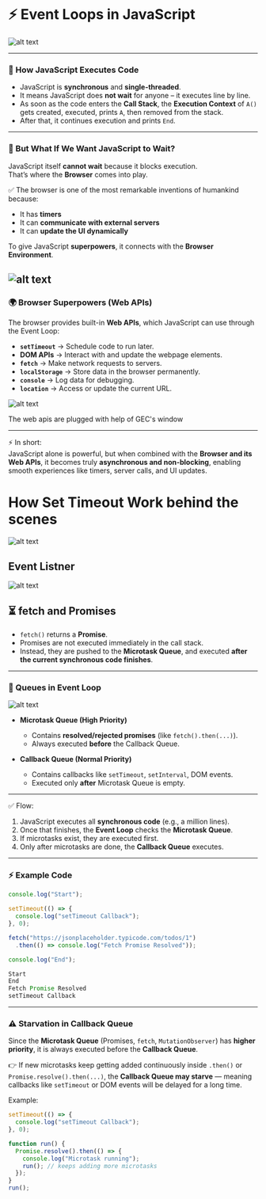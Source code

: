 # ⚡ Event Loops in JavaScript

![alt text](./images/even1.png)

---

### 🔹 How JavaScript Executes Code

- JavaScript is **synchronous** and **single-threaded**.  
- It means JavaScript does **not wait** for anyone – it executes line by line.  
- As soon as the code enters the **Call Stack**, the **Execution Context** of `A()` gets created, executed, prints `A`, then removed from the stack.  
- After that, it continues execution and prints `End`.  

---

### 🤔 But What If We Want JavaScript to Wait?

JavaScript itself **cannot wait** because it blocks execution.  
That’s where the **Browser** comes into play.  

✅ The browser is one of the most remarkable inventions of humankind because:  
- It has **timers**  
- It can **communicate with external servers**  
- It can **update the UI dynamically**

To give JavaScript **superpowers**, it connects with the **Browser Environment**.

![alt text](./images/even2.png)
---

### 🌍 Browser Superpowers (Web APIs)

The browser provides built-in **Web APIs**, which JavaScript can use through the Event Loop:

- **`setTimeout`** → Schedule code to run later.  
- **DOM APIs** → Interact with and update the webpage elements.  
- **`fetch`** → Make network requests to servers.  
- **`localStorage`** → Store data in the browser permanently.  
- **`console`** → Log data for debugging.  
- **`location`** → Access or update the current URL.  


![alt text](./images/even3.png)

The web apis are plugged with help of GEC's window 

---

⚡ In short:  
JavaScript alone is powerful, but when combined with the **Browser and its Web APIs**, it becomes truly **asynchronous and non-blocking**, enabling smooth experiences like timers, server calls, and UI updates.

# How Set Timeout Work behind the scenes

![alt text](./images/even4.png)

## Event Listner
![alt text](./images/even5.png)

## ⏳ fetch and Promises

- `fetch()` returns a **Promise**.  
- Promises are not executed immediately in the call stack.  
- Instead, they are pushed to the **Microtask Queue**, and executed **after the current synchronous code finishes**.

---

### 🔄 Queues in Event Loop

![alt text](./images/even6.png)

- **Microtask Queue (High Priority)**  
  - Contains **resolved/rejected promises** (like `fetch().then(...)`).  
  - Always executed **before** the Callback Queue.  

- **Callback Queue (Normal Priority)**  
  - Contains callbacks like `setTimeout`, `setInterval`, DOM events.  
  - Executed only **after** Microtask Queue is empty.  

---

✅ Flow:  
1. JavaScript executes all **synchronous code** (e.g., a million lines).  
2. Once that finishes, the **Event Loop** checks the **Microtask Queue**.  
3. If microtasks exist, they are executed first.  
4. Only after microtasks are done, the **Callback Queue** executes.

---

### ⚡ Example Code

```javascript
console.log("Start");

setTimeout(() => {
  console.log("setTimeout Callback");
}, 0);

fetch("https://jsonplaceholder.typicode.com/todos/1")
  .then(() => console.log("Fetch Promise Resolved"));

console.log("End");

Start
End
Fetch Promise Resolved
setTimeout Callback
```

---

### ⚠️ Starvation in Callback Queue

Since the **Microtask Queue** (Promises, `fetch`, `MutationObserver`) has **higher priority**, it is always executed before the **Callback Queue**.  

👉 If new microtasks keep getting added continuously inside `.then()` or `Promise.resolve().then(...)`, the **Callback Queue may starve** — meaning callbacks like `setTimeout` or DOM events will be delayed for a long time.  

Example:

```javascript
setTimeout(() => {
  console.log("setTimeout Callback");
}, 0);

function run() {
  Promise.resolve().then(() => {
    console.log("Microtask running");
    run(); // keeps adding more microtasks
  });
}
run();




